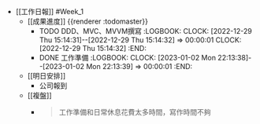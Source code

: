 - [[工作日報]] #Week_1
	- [[成果進度]] {{renderer :todomaster}}
		- TODO DDD、MVC、MVVM撰寫
		  :LOGBOOK:
		  CLOCK: [2022-12-29 Thu 15:14:31]--[2022-12-29 Thu 15:14:32] =>  00:00:01
		  CLOCK: [2022-12-29 Thu 15:14:32]
		  :END:
		- DONE 工作準備
		  :LOGBOOK:
		  CLOCK: [2023-01-02 Mon 22:13:38]--[2023-01-02 Mon 22:13:39] =>  00:00:01
		  :END:
	- [[明日安排]]
		- 公司報到
	- [[複盤]]
		- > 工作準備和日常休息花費太多時間，寫作時間不夠